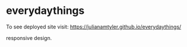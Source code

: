 # everydaythings

To see deployed site visit: https://julianamtyler.github.io/everydaythings/

responsive design.
